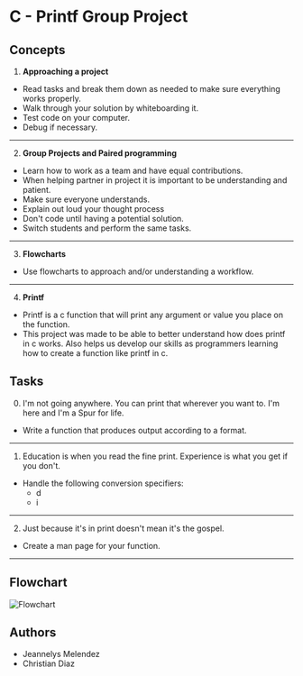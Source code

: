 # C - Printf Group Project

## Concepts

1. **Approaching a project**
	
- Read tasks and break them down as needed to make sure everything works properly.
- Walk through your solution by whiteboarding it.
- Test code on your computer.
- Debug if necessary.

---

2. **Group Projects and Paired programming**

- Learn how to work as a team and have equal contributions.
- When helping partner in project it is important to be understanding and patient.
- Make sure everyone understands.
- Explain out loud your thought process
- Don't code until having a potential solution.
- Switch students and perform the same tasks.

---

3. **Flowcharts**
	
- Use flowcharts to approach and/or understanding a workflow.

---

4. **Printf**

- Printf is a c function that will print any argument or value you place on the function. 
- This project was made to be able to better understand how does printf in c works. Also helps us develop our skills as programmers learning how to create a function like printf in c. 

## Tasks

0. I'm not going anywhere. You can print that wherever you want to. I'm here and I'm a Spur for life.

- Write a function that produces output according to a format.

---

1. Education is when you read the fine print. Experience is what you get if you don't.

- Handle the following conversion specifiers:
	- d
	- i

---

2. Just because it's in print doesn't mean it's the gospel.

- Create a man page for your function.

---

## Flowchart

![Flowchart](C:\Users\jeann\OneDrive\Desktop\folders\≭\flowchart.png)

## Authors

- Jeannelys Melendez
- Christian Diaz

